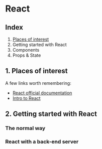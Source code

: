# React

## Index

1. [Places of interest](#1-Places-of-interest)
2. Getting started with React
3. Components
4. Props & State

## 1. Places of interest

A few links worth remembering:
- [React official documentation](https://reactjs.org/docs/hello-world.html)
- [Intro to React](https://reactjs.org/tutorial/tutorial.html)

## 2. Getting started with React 

### The normal way 

### React with a back-end server